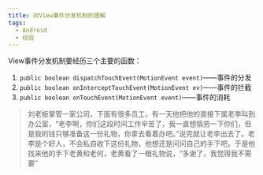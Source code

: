 ```yaml
---
title: 对View事件分发机制的理解
tags:
  - Android
  - 经验
---
```

View事件分发机制要经历三个主要的函数：

1. `public boolean dispatchTouchEvent(MotionEvent event)`——事件的分发
2. `public boolean onInterceptTouchEvent(MotionEvent ev)`——事件的拦截
3. `public boolean onTouchEvent(MotionEvent event)`——事件的消耗

> 刘老板掌管一家公司，下面有很多员工，有一天他把他的直接下属老李叫到办公室，“老李啊，你们这段时间工作辛苦了，我一直想犒劳一下你们，但是我的钱只够准备这一份礼物，你拿去看着办吧。”说完就让老李出去了。老李是个好人，不会私自收下这份礼物，他想还是问问自己的手下吧。于是他找来他的手下老黄和老何，老黄看了一眼礼物说，“多谢了，我觉得我不需要”


